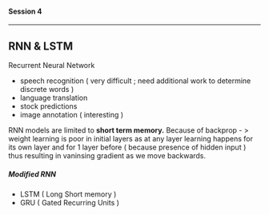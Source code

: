 #### Session 4
***
## RNN & LSTM

Recurrent Neural Network
 - speech recognition ( very difficult ; need additional work to determine discrete words )
 - language translation
 - stock predictions
 - image annotation ( interesting )


RNN models are limited to **short term memory.** Because of backprop - > weight learning is poor 
in initial layers as at any layer learning happens for its own layer and for 1 layer before ( because presence of 
hidden input ) thus resulting in vaninsing gradient as we move backwards.

##### Modified RNN
 - LSTM ( Long Short memory )
 - GRU ( Gated Recurring Units )
 
